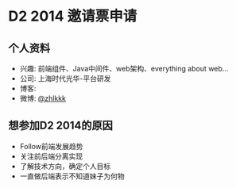 # D2 2014 邀请票申请

## 个人资料

- 兴趣: 前端组件、Java中间件、web架构、everything about web...
- 公司: 上海时代光华-平台研发
- 博客: 
- 微博: [@zhlkkk](http://weibo.com/zhlkkk) 

## 想参加D2 2014的原因

* Follow前端发展趋势
* 关注前后端分离实现
* 了解技术方向，确定个人目标
* 一直做后端表示不知道妹子为何物
